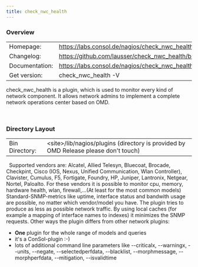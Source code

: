 ```yaml
---
title: check_nwc_health
---
```

<style>
  thead th:empty {
    border: thin solid red !important;
    display: none;
  }
</style>
### Overview

|||
|---|---|
|Homepage:|https://labs.consol.de/nagios/check_nwc_health|
|Changelog:|https://github.com/lausser/check_nwc_health/blob/master/ChangeLog|
|Documentation:|https://labs.consol.de/nagios/check_nwc_health|
|Get version:|check_nwc_health -V|

check_nwc_health is a plugin, which is used to monitor every kind of network component. It allows network admins to implement a complete network operations center based on OMD.

&#x205F;
### Directory Layout

|||
|---|---|
|Bin Directory:|&lt;site&gt;/lib/nagios/plugins (directory is provided by OMD Release please don&#x27;t touch)|

&#x205F;
Supported vendors are: Alcatel, Allied Telesyn, Bluecoat, Brocade, Checkpint, Cisco (IOS, Nexus, Unified Communication, Wlan Controller), Clavister, Cumulus, F5, Fortigate, Foundry, HP, Juniper, Lantronix, Netgear, Nortel, Paloalto.
For these vendors it is possible to monitor cpu, memory, hardware health, wlan, firewall,...(At least for the most common models)
Standard-SNMP-metrics like uptime, interface status and bandwith usage are possible, no matter which vendor/model you have.
The plugin tries to produce as less as possible network traffic. By using local caches (for example a mapping of interface names to indexes) it minimizes the SNMP requests.
Other ways the plugin differs from other network plugins:

* **One** plugin for the whole range of models and queries
* it's a ConSol-plugin :-)
* lots of additional command line parameters like --criticalx, --warningx, --units, --negate, --selectedperfdata, --blacklist, --morphmessage, --morphperfdata, --mitigation, --isvalidtime
